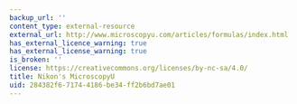 ```yaml
---
backup_url: ''
content_type: external-resource
external_url: http://www.microscopyu.com/articles/formulas/index.html
has_external_licence_warning: true
has_external_license_warning: true
is_broken: ''
license: https://creativecommons.org/licenses/by-nc-sa/4.0/
title: Nikon's MicroscopyU
uid: 284382f6-7174-4186-be34-ff2b6bd7ae01
---
```

